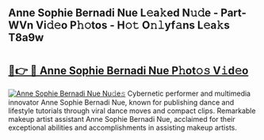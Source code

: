 ## Anne Sophie Bernadi Nue L𝚎a𝚔ed N𝚞𝚍e - Part-WVn Vi𝚍𝚎o P𝚑𝚘tos - H𝚘𝚝 O𝚗𝚕yf𝚊ns L𝚎a𝚔s T8a9w

# <h2><a href="http://kf8d3v.oniu.top/?m=Anne+Sophie+Bernadi+Nue">🔗👉 🔴 Anne Sophie Bernadi Nue P𝚑ot𝚘𝚜 V𝚒d𝚎o</a></h2>

[![Anne Sophie Bernadi Nue Nu𝚍e𝚜](https://i.imgur.com/0qMVB7G.gif)](http://kf8d3v.oniu.top/?m=Anne+Sophie+Bernadi+Nue)
Cybernetic performer and multimedia innovator Anne Sophie Bernadi Nue, known for publishing dance and lifestyle tutorials through viral dance moves and compact clips. Remarkable makeup artist assistant Anne Sophie Bernadi Nue, acclaimed for their exceptional abilities and accomplishments in assisting makeup artists.  
